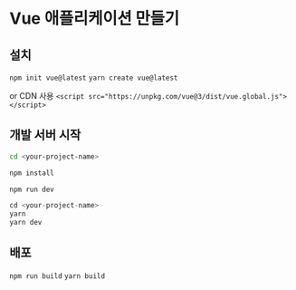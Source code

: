 # Vue 애플리케이션 만들기

## 설치

`npm init vue@latest`
`yarn create vue@latest`

or CDN 사용
`<script src="https://unpkg.com/vue@3/dist/vue.global.js"></script>`

## 개발 서버 시작

```bash
cd <your-project-name>

npm install

npm run dev
```
```jsx
cd <your-project-name>
yarn
yarn dev
```

## 배포

`npm run build`
`yarn build`